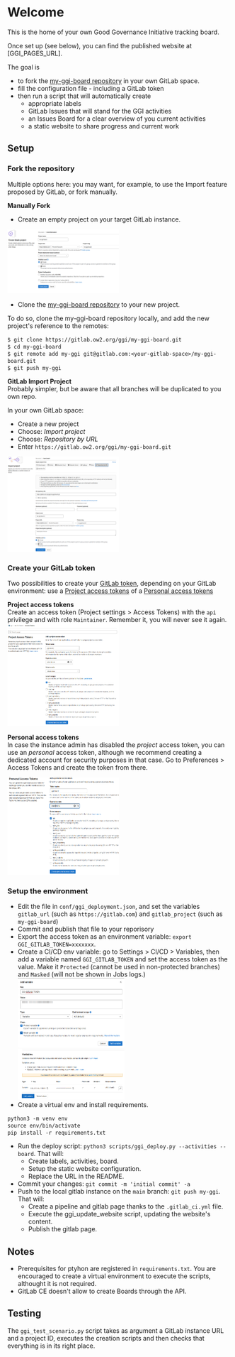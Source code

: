 

# Welcome

This is the home of your own Good Governance Initiative tracking board.

Once set up (see below), you can find the published website at [GGI_PAGES_URL].

The goal is
- to fork the [my-ggi-board repository](https://gitlab.ow2.org/ggi/my-ggi-board) in your own GitLab space.
- fill the configuration file - including a GitLab token
- then run a script that will automatically create
  - appropriate labels
  - GitLab Issues that will stand for the GGI activities
  - an Issues Board for a clear overview of you current activities
  - a static website to share progress and current work

## Setup

### Fork the repository
Multiple options here: you may want, for example, to use the Import feature proposed by GitLab, or fork manually.

**Manually Fork**  
- Create an empty project on your target GitLab instance.
<img src="resources/setup_create-project.png" width="50%" height="50%">

- Clone the [my-ggi-board repository](https://gitlab.ow2.org/ggi/my-ggi-board) to your new project.

To do so, clone the my-ggi-board repository locally, and add the new project's reference to the remotes:
```
$ git clone https://gitlab.ow2.org/ggi/my-ggi-board.git
$ cd my-ggi-board
$ git remote add my-ggi git@gitlab.com:<your-gitlab-space>/my-ggi-board.git
$ git push my-ggi
```

**GitLab Import Project**  
Probably simpler, but be aware that all branches will be duplicated to you own repo.

In your own GitLab space:
- Create a new project
- Choose: _Import project_
- Choose: _Repository by URL_
- Enter `https://gitlab.ow2.org/ggi/my-ggi-board.git`

<img src="resources/setup_import-project.png" width="50%" height="50%">

### Create your GitLab token
Two possibilities to create your [GitLab token](https://docs.gitlab.com/ee/security/token_overview.html), depending on your GitLab environment: use a [Project access tokens](https://docs.gitlab.com/ee/user/project/settings/project_access_tokens.html#project-access-tokens) of a [Personal access tokens](https://docs.gitlab.com/ee/user/profile/personal_access_tokens.html)

**Project access tokens**  
Create an access token (Project settings > Access Tokens) with the `api` privilege and with role `Maintainer`. Remember it, you will never see it again.
<img src="resources/setup_project-token.png" width="50%" height="50%">

**Personal access tokens**  
In case the instance admin has disabled the _project_ access token, you can use an _personal_ access token, although we recommend creating a dedicated account for security purposes in that case. Go to Preferences > Access Tokens and create the token from there.

<img src="resources/setup_personal-token.png" width="50%" height="50%">

### Setup the environment
- Edit the file in `conf/ggi_deployment.json`, and set the variables `gitlab_url` (such as `https://gitlab.com`) and `gitlab_project` (such as `my-ggi-board`)
- Commit and publish that file to your reporisory
- Export the access token as an environment variable: `export GGI_GITLAB_TOKEN=xxxxxxx`.
- Create a CI/CD env variable: go to Settings > CI/CD > Variables, then add a variable named `GGI_GITLAB_TOKEN` and set the access token as the value. Make it `Protected` (cannot be used in non-protected branches) and `Masked` (will not be shown in Jobs logs.)
<img src="resources/setup_create-variable-1.png" width="50%" height="50%"> <img src="resources/setup_create-variable-2.png" width="50%" height="50%">
- Create a virtual env and install requirements.
```
python3 -m venv env
source env/bin/activate
pip install -r requirements.txt
```
- Run the deploy script: `python3 scripts/ggi_deploy.py --activities --board`. That will:
  - Create labels, activities, board.
  - Setup the static website configuration.
  - Replace the URL in the README.
- Commit your changes: `git commit -m 'initial commit' -a`
- Push to the local gitlab instance on the `main` branch: `git push my-ggi`. That will:
  - Create a pipeline and gitlab page thanks to the `.gitlab_ci.yml` file.
  - Execute the ggi_update_website script, updating the website's content.
  - Publish the gitlab page.

## Notes

* Prerequisites for ptyhon are registered in `requirements.txt`. You are encouraged to create a virtual environment to execute the scripts, althought it is not required.
* GitLab CE doesn't allow to create Boards through the API.


## Testing

The `ggi_test_scenario.py` script takes as argument a GitLab instance URL and a project ID, executes the creation scripts and then checks that everything is in its right place.
